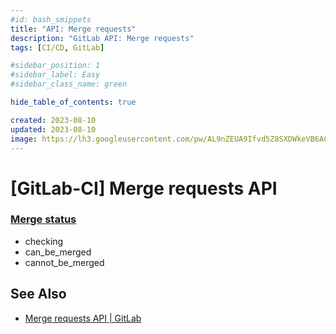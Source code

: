 ```yaml
---
#id: bash_smippets
title: "API: Merge requests"
description: "GitLab API: Merge requests"
tags: [CI/CD, GitLab]

#sidebar_position: 1
#sidebar_label: Easy
#sidebar_class_name: green

hide_table_of_contents: true

created: 2023-08-10
updated: 2023-08-10
image: https://lh3.googleusercontent.com/pw/AL9nZEUA9Ifvd5Z8SXDWkeVB6AC4MPGwnXaL6kBXNPoXwOQQ2jOcZ1Jw_0p8TKK8C3ZX0e67_FOY15eDrm7aaXSQJcKtoUzC80SAQEHsaBy6qS2AqNNs5VUFNXBKm439y_1wkvmDl-PnL8ReojnIumNlEvOXBg=w800-no?authuser=0
---
```


[GitLab-CI] Merge requests API
=============================



### [Merge status](https://docs.gitlab.com/ee/api/merge_requests.html#merge-status) ###

- checking
- can_be_merged
- cannot_be_merged


See Also
--------

- [Merge requests API | GitLab](https://docs.gitlab.com/ee/api/merge_requests.html)
